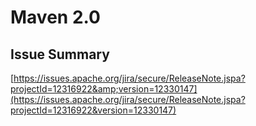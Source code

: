 <!--
Licensed to the Apache Software Foundation (ASF) under one
or more contributor license agreements.  See the NOTICE file
distributed with this work for additional information
regarding copyright ownership.  The ASF licenses this file
to you under the Apache License, Version 2.0 (the
"License"); you may not use this file except in compliance
with the License.  You may obtain a copy of the License at

http://www.apache.org/licenses/LICENSE-2.0

Unless required by applicable law or agreed to in writing,
software distributed under the License is distributed on an
"AS IS" BASIS, WITHOUT WARRANTIES OR CONDITIONS OF ANY
KIND, either express or implied.  See the License for the
specific language governing permissions and limitations
under the License.
-->

# Maven 2.0

## Issue Summary

[https://issues.apache.org/jira/secure/ReleaseNote.jspa?projectId=12316922&amp;version=12330147](https://issues.apache.org/jira/secure/ReleaseNote.jspa?projectId=12316922&version=12330147)

